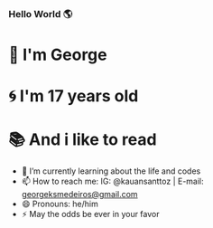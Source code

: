 ### Hello World 🌎

# 👋 I'm George
# 🌀 I'm 17 years old
# 📚 And i like to read

- 🌱 I’m currently learning about the life and codes
- 📫 How to reach me: IG: @kauansanttoz | E-mail: georgeksmedeiros@gmail.com
- 😄 Pronouns: he/him
- ⚡ May the odds be ever in your favor
